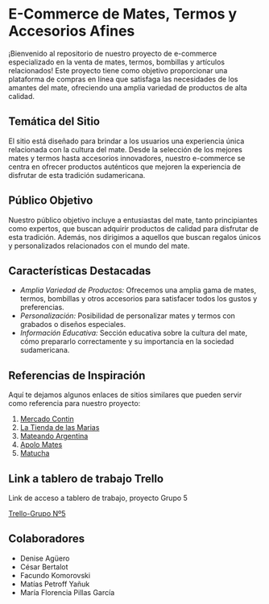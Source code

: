 # E-Commerce de Mates, Termos y Accesorios Afines

¡Bienvenido al repositorio de nuestro proyecto de e-commerce especializado en la venta de mates, termos, bombillas y artículos relacionados! Este proyecto tiene como objetivo proporcionar una plataforma de compras en línea que satisfaga las necesidades de los amantes del mate, ofreciendo una amplia variedad de productos de alta calidad.

## Temática del Sitio
El sitio está diseñado para brindar a los usuarios una experiencia única relacionada con la cultura del mate. Desde la selección de los mejores mates y termos hasta accesorios innovadores, nuestro e-commerce se centra en ofrecer productos auténticos que mejoren la experiencia de disfrutar de esta tradición sudamericana.

## Público Objetivo
Nuestro público objetivo incluye a entusiastas del mate, tanto principiantes como expertos, que buscan adquirir productos de calidad para disfrutar de esta tradición. Además, nos dirigimos a aquellos que buscan regalos únicos y personalizados relacionados con el mundo del mate.

## Características Destacadas
- *Amplia Variedad de Productos:* Ofrecemos una amplia gama de mates, termos, bombillas y otros accesorios para satisfacer todos los gustos y preferencias.
- *Personalización:* Posibilidad de personalizar mates y termos con grabados o diseños especiales.
- *Información Educativa:* Sección educativa sobre la cultura del mate, cómo prepararlo correctamente y su importancia en la sociedad sudamericana.

## Referencias de Inspiración
Aquí te dejamos algunos enlaces de sitios similares que pueden servir como referencia para nuestro proyecto:

1. [Mercado Contin](https://www.mercadocontin.com.ar/)
2. [La Tienda de las Marias](https://www.latiendadelasmarias.com.ar/)
3. [Mateando Argentina](https://www.mateandoarg.com/)
4. [Apolo Mates](https://apolomates.com.ar/)
5. [Matucha](https://www.matucha.com.ar/)

## Link a tablero de trabajo Trello
Link de acceso a tablero de trabajo, proyecto Grupo 5

[Trello-Grupo Nº5](https://trello.com/b/SdHVttE9/grupo-5)

## Colaboradores

- Denise Agüero
- César Bertalot
- Facundo Komorovski
- Matías Petroff Yañuk
- María Florencia Pillas García
